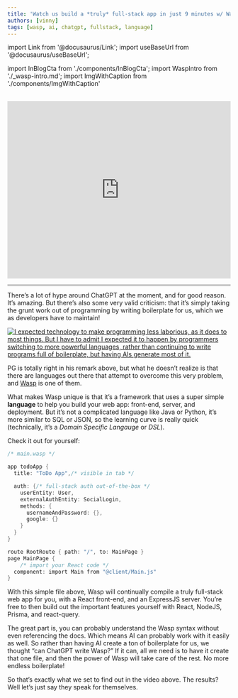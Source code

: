 ```yaml
---
title: 'Watch us build a *truly* full-stack app in just 9 minutes w/ Wasp & ChatGPT 🚀 🤯'
authors: [vinny]
tags: [wasp, ai, chatgpt, fullstack, language]
---
```


import Link from '@docusaurus/Link';
import useBaseUrl from '@docusaurus/useBaseUrl';

import InBlogCta from './components/InBlogCta';
import WaspIntro from './_wasp-intro.md';
import ImgWithCaption from './components/ImgWithCaption'

<br/>
<div style={{ textAlign: "center", width: "100%", display: "inline-block" }}>
<iframe width="100%" height="400" src="https://www.youtube.com/embed/HjUpqfEonow" title="YouTube video player" frameborder="0" allow="accelerometer; autoplay; clipboard-write; encrypted-media; gyroscope; picture-in-picture" allowfullscreen="true"></iframe>
</div>

---

There’s a lot of hype around ChatGPT at the moment, and for good reason. It’s amazing. But there’s also some very valid criticism: that it’s simply taking the grunt work out of programming by writing boilerplate for us, which we as developers have to maintain! 

<div style={{ marginBottom: "1rem" }}>
    <a href="https://twitter.com/paulg/status/1600447377248116736?ref_src=twsrc%5Etfw">
        <img src='https://dev-to-uploads.s3.amazonaws.com/uploads/articles/5rgubux630836d05mje5.png' alt="I expected technology to make programming less laborious, as it does to most things. But I have to admit I expected it to happen by programmers switching to more powerful languages, rather than continuing to write programs full of boilerplate, but having AIs generate most of it."/>
    </a>
</div>

PG is totally right in his remark above, but what he doesn’t realize is that there are languages out there that attempt to overcome this very problem, and [Wasp](https://wasp-lang.dev) is one of them. 

What makes Wasp unique is that it’s a framework that uses a super simple **language** to help you build your web app: front-end, server, and deployment. But it’s not a complicated language like Java or Python, it’s more similar to SQL or JSON, so the learning curve is really quick (technically, it’s a *Domain Specific Langauge* or *DSL*). 

Check it out for yourself:

```c
/* main.wasp */

app todoApp {
  title: "ToDo App",/* visible in tab */

  auth: {/* full-stack auth out-of-the-box */
    userEntity: User,
    externalAuthEntity: SocialLogin,
    methods: {
      usernameAndPassword: {},
      google: {}
    }
  }
}

route RootRoute { path: "/", to: MainPage }
page MainPage {
	/* import your React code */
  component: import Main from "@client/Main.js"
}
```

With this simple file above, Wasp will continually compile a truly full-stack web app for you, with a React front-end, and an ExpressJS server. You’re free to then build out the important features yourself with React, NodeJS, Prisma, and react-query.

The great part is, you can probably understand the Wasp syntax without even referencing the docs. Which means AI can probably work with it easily as well. So rather than having AI create a ton of boilerplate for us, we thought “can ChatGPT write Wasp?” If it can, all we need is to have it create that one file, and then the power of Wasp will take care of the rest. No more endless boilerplate!

So that’s exactly what we set to find out in the video above. The results? Well let’s just say they speak for themselves.
